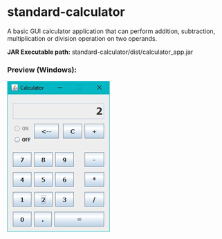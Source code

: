 # standard-calculator
A basic GUI calculator application that can perform addition, subtraction, multiplication or division operation on two operands.  

**JAR Executable path:**  standard-calculator/dist/calculator_app.jar
### **Preview (Windows):**
![Calculator](https://github.com/agnibhu-1902/standard-calculator/blob/main/calculator.JPG?raw=true)
